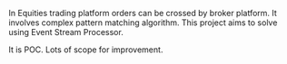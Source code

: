 In Equities trading platform orders can be crossed by broker platform. It involves complex pattern matching algorithm. This project aims to solve using Event Stream Processor.

It is POC. Lots of scope for improvement.